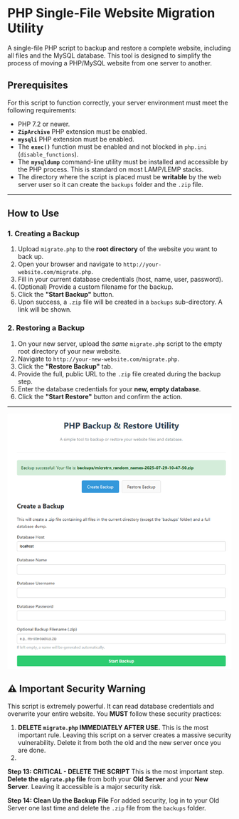 # PHP Single-File Website Migration Utility

A single-file PHP script to backup and restore a complete website, including all files and the MySQL database. This tool is designed to simplify the process of moving a PHP/MySQL website from one server to another.



## Prerequisites

For this script to function correctly, your server environment must meet the following requirements:

-   PHP 7.2 or newer.
-   **`ZipArchive`** PHP extension must be enabled.
-   **`mysqli`** PHP extension must be enabled.
-   The **`exec()`** function must be enabled and not blocked in `php.ini` (`disable_functions`).
-   The **`mysqldump`** command-line utility must be installed and accessible by the PHP process. This is standard on most LAMP/LEMP stacks.
-   The directory where the script is placed must be **writable** by the web server user so it can create the `backups` folder and the `.zip` file.

---

## How to Use

### 1. Creating a Backup

1.  Upload `migrate.php` to the **root directory** of the website you want to back up.
2.  Open your browser and navigate to `http://your-website.com/migrate.php`.
3.  Fill in your current database credentials (host, name, user, password).
4.  (Optional) Provide a custom filename for the backup.
5.  Click the **"Start Backup"** button.
6.  Upon success, a `.zip` file will be created in a `backups` sub-directory. A link will be shown.

### 2. Restoring a Backup

1.  On your new server, upload the *same* `migrate.php` script to the empty root directory of your new website.
2.  Navigate to `http://your-new-website.com/migrate.php`.
3.  Click the **"Restore Backup"** tab.
4.  Provide the full, public URL to the `.zip` file created during the backup step.
5.  Enter the database credentials for your **new, empty database**.
6.  Click the **"Start Restore"** button and confirm the action.

---
![Backup](https://raw.githubusercontent.com/RizwanKMW/migrate_files_db/refs/heads/main/Screenshot_1.png)
## ⚠️ Important Security Warning

This script is extremely powerful. It can read database credentials and overwrite your entire website. You **MUST** follow these security practices:

1.  **DELETE `migrate.php` IMMEDIATELY AFTER USE.** This is the most important rule. Leaving this script on a server creates a massive security vulnerability. Delete it from both the old and the new server once you are done.
2.  
**Step 13: CRITICAL - DELETE THE SCRIPT**
This is the most important step. **Delete the `migrate.php` file** from both your **Old Server** and your **New Server**. Leaving it accessible is a major security risk.

**Step 14: Clean Up the Backup File**
For added security, log in to your Old Server one last time and delete the `.zip` file from the `backups` folder.
